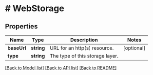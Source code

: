 # # WebStorage

## Properties

Name | Type | Description | Notes
------------ | ------------- | ------------- | -------------
**baseUrl** | **string** | URL for an http(s) resource. | [optional]
**type** | **string** | The type of this storage layer. |

[[Back to Model list]](../../README.md#models) [[Back to API list]](../../README.md#endpoints) [[Back to README]](../../README.md)
